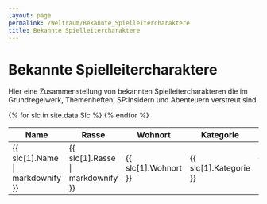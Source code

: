 ```yaml
---
layout: page
permalink: /Weltraum/Bekannte_Spielleitercharaktere
title: Bekannte Spielleitercharaktere
---
```


# Bekannte Spielleitercharaktere

Hier eine Zusammenstellung von bekannten Spielleitercharakteren die im Grundregelwerk, Themenheften, SP:Insidern und Abenteuern verstreut sind.

<table>
<thead>
<tr><th>Name</th><th>Rasse</th><th>Wohnort</th><th>Kategorie</th><th>Position</th></tr>
</thead>
<tbody>
{% for slc in site.data.Slc %}
    <tr><td>{{ slc[1].Name | markdownify }}</td><td>{{ slc[1].Rasse | markdownify }}</td><td>{{ slc[1].Wohnort }}</td><td>{{ slc[1].Kategorie }}</td><td>{{ slc[1].Position }}</td></tr>
{% endfor %}
</tbody>
</table>
